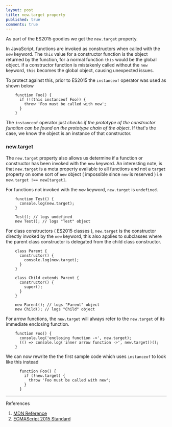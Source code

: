 ```yaml
---
layout: post
title: new.target property
published: true
comments: true
---
```


As part of the ES2015 goodies we get the `new.target` property<!--more-->.

In JavaScript, functions are invoked as constructors when called with the `new` keyword.
The `this` value for a constructor function is the object returned by the function, for a normal function `this` would be the global object. if a constructor
function is mistakenly called without the `new` keyword, `this` becomes the global object, causing unexpected issues.

To protect against this, prior to ES2015 the `instanceof` operator was used as shown below

        function Foo() {
          if (!(this instanceof Foo)) {
            throw 'Foo must be called with new';
          }
        }

The `instanceof` operator just *checks if the prototype of the constructor function can be found on the prototype chain of the object*. If that's the case,
we know the object is an instance of that constructor.

### new.target
The `new.target` property also allows us determine if a function or constructor has been invoked with the `new` keyword. An interesting note, is that `new.target` is a meta
property avaliable to all functions and not a `target` property on some sort of `new` object ( impossible since `new` is reserved ) i.e `new.target !== new[target]`.

For functions not invoked with the `new` keyword, `new.target` is `undefined`.

        function Test() {
          console.log(new.target);
        }

        Test(); // logs undefined
        new Test(); // logs "Test" object

For class constructors ( ES2015 classes ), `new.target` is the constructor directly invoked by the `new` keyword, this also applies to subclasses where the parent class
constructor is delegated from the child class constructor.

        class Parent {
          constructor() {
            console.log(new.target);
          }
        }

        class Child extends Parent {
          constructor() {
            super();
          }
        }

        new Parent(); // logs "Parent" object
        new Child(); // logs "Child" object

For arrow functions, the `new.target` will always refer to the `new.target` of its immediate enclosing function.

        function Foo() {
          console.log('enclosing function ->', new.target);
          (() => console.log('inner arrow function ->', new.target))();
        }

We can now rewrite the the first sample code which uses `instanceof` to look like this instead

          function Foo() {
            if (!new.target) {
              throw 'Foo must be called with new';
            }
          }

----
References

1. [MDN Reference](https://developer.mozilla.org/en-US/docs/Web/JavaScript/Reference/Operators/new.target)
2. [ECMAScript 2015 Standard](http://www.ecma-international.org/ecma-262/6.0/#sec-built-in-function-objects-construct-argumentslist-newtarget)
